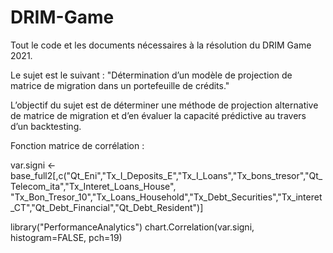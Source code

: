 # DRIM-Game
Tout le code et les documents nécessaires à la résolution du DRIM Game 2021.
 
Le sujet est le suivant : "Détermination d’un modèle de projection de matrice de migration dans un portefeuille de crédits."

L’objectif du sujet est de déterminer une méthode de projection alternative de matrice de migration et d’en évaluer la capacité prédictive au travers d’un backtesting.

Fonction matrice de corrélation :

var.signi <- base_full2[,c("Qt_Eni","Tx_I_Deposits_E","Tx_I_Loans","Tx_bons_tresor","Qt_Telecom_ita","Tx_Interet_Loans_House",
                           "Tx_Bon_Tresor_10","Tx_Loans_Household","Tx_Debt_Securities","Tx_interet_CT","Qt_Debt_Financial","Qt_Debt_Resident")]

library("PerformanceAnalytics")
chart.Correlation(var.signi, histogram=FALSE, pch=19)
